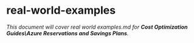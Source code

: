 # real-world-examples

_This document will cover real world examples.md for **Cost Optimization Guides\Azure Reservations and Savings Plans**._
